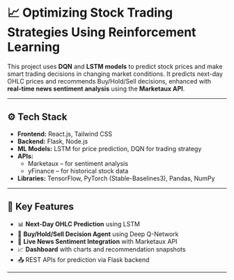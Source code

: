 # 📈 Optimizing Stock Trading Strategies Using Reinforcement Learning

This project uses **DQN** and **LSTM models** to predict stock prices and make smart trading decisions in changing market conditions. It predicts next-day OHLC prices and recommends Buy/Hold/Sell decisions, enhanced with **real-time news sentiment analysis** using the **Marketaux API**.


---
## ⚙️ Tech Stack

- **Frontend:** React.js, Tailwind CSS  
- **Backend:** Flask, Node.js  
- **ML Models:** LSTM for price prediction, DQN for trading strategy  
- **APIs:**  
  - Marketaux – for sentiment analysis  
  - yFinance – for historical stock data  
- **Libraries:** TensorFlow, PyTorch (Stable-Baselines3), Pandas, NumPy

---

## 📌 Key Features

- 📊 **Next-Day OHLC Prediction** using LSTM  
- 🤖 **Buy/Hold/Sell Decision Agent** using Deep Q-Network  
- 📰 **Live News Sentiment Integration** with Marketaux API  
- 📈 **Dashboard** with charts and recommendation snapshots  
- 📤 REST APIs for prediction via Flask backend

---


